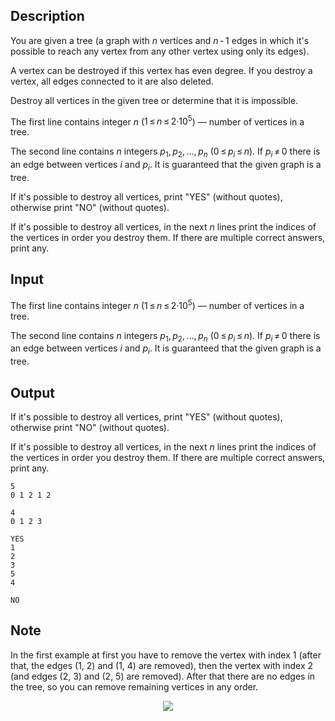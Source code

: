 ## Description

<div><p>You are given a tree (a graph with <span class="tex-span"><i>n</i></span> vertices and <span class="tex-span"><i>n</i> - 1</span> edges in which it's possible to reach any vertex from any other vertex using only its edges).</p><p>A vertex can be destroyed if this vertex has even degree. If you destroy a vertex, all edges connected to it are also deleted.</p><p>Destroy all vertices in the given tree or determine that it is impossible.</p></div><div class="input-specification"><p>The first line contains integer <span class="tex-span"><i>n</i></span> (<span class="tex-span">1 ≤ <i>n</i> ≤ 2·10<sup class="upper-index">5</sup></span>)&nbsp;— number of vertices in a tree.</p><p>The second line contains <span class="tex-span"><i>n</i></span> integers <span class="tex-span"><i>p</i><sub class="lower-index">1</sub>, <i>p</i><sub class="lower-index">2</sub>, ..., <i>p</i><sub class="lower-index"><i>n</i></sub></span> (<span class="tex-span">0 ≤ <i>p</i><sub class="lower-index"><i>i</i></sub> ≤ <i>n</i></span>). If <span class="tex-span"><i>p</i><sub class="lower-index"><i>i</i></sub> ≠ 0</span> there is an edge between vertices <span class="tex-span"><i>i</i></span> and <span class="tex-span"><i>p</i><sub class="lower-index"><i>i</i></sub></span>. It is guaranteed that the given graph is a tree.</p></div><div class="output-specification"><p>If it's possible to destroy all vertices, print "<span class="tex-font-style-tt">YES</span>" (without quotes), otherwise print "<span class="tex-font-style-tt">NO</span>" (without quotes).</p><p>If it's possible to destroy all vertices, in the next <span class="tex-span"><i>n</i></span> lines print the indices of the vertices in order you destroy them. If there are multiple correct answers, print any.</p></div>

## Input

<p>The first line contains integer <span class="tex-span"><i>n</i></span> (<span class="tex-span">1 ≤ <i>n</i> ≤ 2·10<sup class="upper-index">5</sup></span>)&nbsp;— number of vertices in a tree.</p><p>The second line contains <span class="tex-span"><i>n</i></span> integers <span class="tex-span"><i>p</i><sub class="lower-index">1</sub>, <i>p</i><sub class="lower-index">2</sub>, ..., <i>p</i><sub class="lower-index"><i>n</i></sub></span> (<span class="tex-span">0 ≤ <i>p</i><sub class="lower-index"><i>i</i></sub> ≤ <i>n</i></span>). If <span class="tex-span"><i>p</i><sub class="lower-index"><i>i</i></sub> ≠ 0</span> there is an edge between vertices <span class="tex-span"><i>i</i></span> and <span class="tex-span"><i>p</i><sub class="lower-index"><i>i</i></sub></span>. It is guaranteed that the given graph is a tree.</p>

## Output

<p>If it's possible to destroy all vertices, print "<span class="tex-font-style-tt">YES</span>" (without quotes), otherwise print "<span class="tex-font-style-tt">NO</span>" (without quotes).</p><p>If it's possible to destroy all vertices, in the next <span class="tex-span"><i>n</i></span> lines print the indices of the vertices in order you destroy them. If there are multiple correct answers, print any.</p>





```input1
5
0 1 2 1 2

```




```input2
4
0 1 2 3

```




```output1
YES
1
2
3
5
4

```




```output2
NO

```



## Note

<p>In the first example at first you have to remove the vertex with index 1 (after that, the edges (1, 2) and (1, 4) are removed), then the vertex with index 2 (and edges (2, 3) and (2, 5) are removed). After that there are no edges in the tree, so you can remove remaining vertices in any order.</p><center> <img class="tex-graphics" src="file://5iBIwEbi.png" style="max-width: 100.0%;max-height: 100.0%;"> </center>
